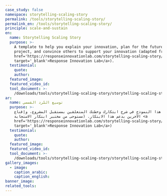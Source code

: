 ```yaml
---
case_study: false
namespace: storytelling-scaling-story
permalink: /tools/storytelling-scaling-story/
permalink_en: /tools/storytelling-scaling-story/
principle: scale-and-sustain
en:
  name: Storytelling Scaling Story
  purpose: >-
    A template to help you explain your innovation, plan for the future of the
    project, and convince others to support your innovation (adapted from the <a
    href='https://responseinnovationlab.com/storytelling-scaling-story/'
    target='_blank'>Response Innovation Lab</a>).
  testimonial:
    quote:
    author:
  featured_image:
  featured_video_id:
  tool_document: >-
    /downloads/tools/storytelling-scaling-story/storytelling-scaling-story-en.pdf
ar:
  name: توسيع السّرد القصصي
  purpose: >-
    يساعد هذا النموذج في شرح ابتكارك وخطتك المتعلقين بمستقبل المشروع، وإقناع
    الآخرين بدعم هذا الابتكار. (مستوحى من مختبر ابتكار الاستجابة <a
    href='https://responseinnovationlab.com/storytelling-scaling-story/'
    target='_blank'>Response Innovation Lab</a>)
  testimonial:
    quote:
    author:
  featured_image:
  featured_video_id:
  tool_document: >-
    /downloads/tools/storytelling-scaling-story/storytelling-scaling-story-en.pdf
gallery_images:
  - image:
    caption_arabic:
    caption_english:
banner_image:
related_tools:
---
```


